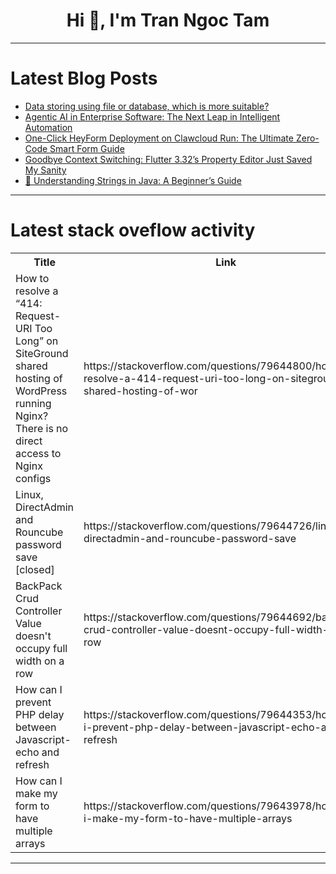 <h1 align="center">Hi 👋, I'm Tran Ngoc Tam</h1>

---

# Latest Blog Posts 
<!-- BLOG-POST-LIST:START -->
- [Data storing using file or database, which is more suitable?](https://dev.to/esproc_spl/data-storing-using-file-or-database-which-is-more-suitable-59bn)
- [Agentic AI in Enterprise Software: The Next Leap in Intelligent Automation](https://dev.to/inapp_marketing_02d7c6755/agentic-ai-in-enterprise-software-the-next-leap-in-intelligent-automation-4h1b)
- [One-Click HeyForm Deployment on Clawcloud Run: The Ultimate Zero-Code Smart Form Guide](https://dev.to/clawcloudrun/one-click-heyform-deployment-on-clawcloud-run-the-ultimate-zero-code-smart-form-guide-20lo)
- [Goodbye Context Switching: Flutter 3.32’s Property Editor Just Saved My Sanity](https://dev.to/p_0c0278d/goodbye-context-switching-flutter-332s-property-editor-just-saved-my-sanity-922)
- [🌟 Understanding Strings in Java: A Beginner’s Guide](https://dev.to/vimal_krush_349f0675b4ef9/understanding-strings-in-java-a-beginners-guide-fb7)
<!-- BLOG-POST-LIST:END -->

---

# Latest stack oveflow activity
<table>
  <tr><th>Title</th><th>Link</th></tr>
  <!-- STACKOVERFLOW:START --><tr><td>How to resolve a “414: Request-URI Too Long” on SiteGround shared hosting of WordPress running Nginx? There is no direct access to Nginx configs</td><td>https://stackoverflow.com/questions/79644800/how-to-resolve-a-414-request-uri-too-long-on-siteground-shared-hosting-of-wor</td></tr><tr><td>Linux, DirectAdmin and Rouncube password save [closed]</td><td>https://stackoverflow.com/questions/79644726/linux-directadmin-and-rouncube-password-save</td></tr><tr><td>BackPack Crud Controller Value doesn&#39;t occupy full width on a row</td><td>https://stackoverflow.com/questions/79644692/backpack-crud-controller-value-doesnt-occupy-full-width-on-a-row</td></tr><tr><td>How can I prevent PHP delay between Javascript-echo and refresh</td><td>https://stackoverflow.com/questions/79644353/how-can-i-prevent-php-delay-between-javascript-echo-and-refresh</td></tr><tr><td>How can I make my form to have multiple arrays</td><td>https://stackoverflow.com/questions/79643978/how-can-i-make-my-form-to-have-multiple-arrays</td></tr><!-- STACKOVERFLOW:END -->
</table>

---


